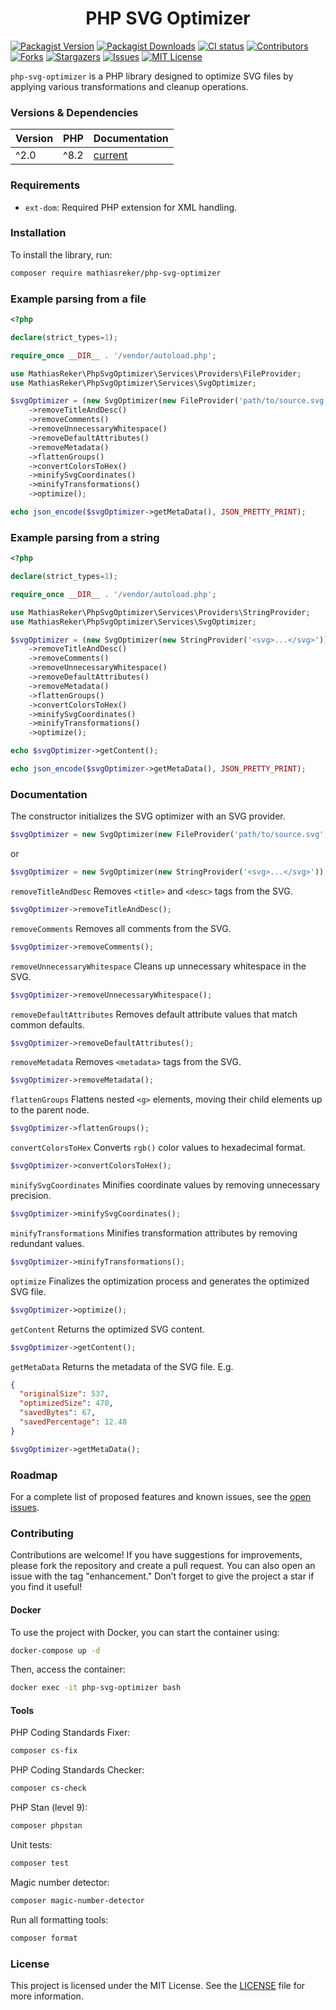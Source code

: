 <h1 align="center">PHP SVG Optimizer</h1>

[![Packagist Version](https://img.shields.io/packagist/v/MathiasReker/php-svg-optimizer.svg)](https://packagist.org/packages/MathiasReker/php-svg-optimizer)
[![Packagist Downloads](https://img.shields.io/packagist/dt/MathiasReker/php-svg-optimizer.svg?color=%23ff007f)](https://packagist.org/packages/MathiasReker/php-svg-optimizer)
[![CI status](https://github.com/MathiasReker/php-svg-optimizer/actions/workflows/ci.yml/badge.svg?branch=develop)](https://github.com/MathiasReker/php-svg-optimizer/actions/workflows/ci.yml)
[![Contributors](https://img.shields.io/github/contributors/MathiasReker/php-svg-optimizer.svg)](https://github.com/MathiasReker/php-svg-optimizer/graphs/contributors)
[![Forks](https://img.shields.io/github/forks/MathiasReker/php-svg-optimizer.svg)](https://github.com/MathiasReker/php-svg-optimizer/network/members)
[![Stargazers](https://img.shields.io/github/stars/MathiasReker/php-svg-optimizer.svg)](https://github.com/MathiasReker/php-svg-optimizer/stargazers)
[![Issues](https://img.shields.io/github/issues/MathiasReker/php-svg-optimizer.svg)](https://github.com/MathiasReker/php-svg-optimizer/issues)
[![MIT License](https://img.shields.io/github/license/MathiasReker/php-svg-optimizer.svg)](https://github.com/MathiasReker/php-svg-optimizer/blob/develop/LICENSE.txt)

`php-svg-optimizer` is a PHP library designed to optimize SVG files by applying various transformations and cleanup
operations.

### Versions & Dependencies

| Version | PHP  | Documentation                                                |
|---------|------|--------------------------------------------------------------|
| ^2.0    | ^8.2 | [current](https://github.com/MathiasReker/php-svg-optimizer) |

### Requirements

- `ext-dom`: Required PHP extension for XML handling.

### Installation

To install the library, run:

```bash
composer require mathiasreker/php-svg-optimizer
```

### Example parsing from a file

```php
<?php

declare(strict_types=1);

require_once __DIR__ . '/vendor/autoload.php';

use MathiasReker\PhpSvgOptimizer\Services\Providers\FileProvider;
use MathiasReker\PhpSvgOptimizer\Services\SvgOptimizer;

$svgOptimizer = (new SvgOptimizer(new FileProvider('path/to/source.svg', 'path/to/output.svg')))
    ->removeTitleAndDesc()
    ->removeComments()
    ->removeUnnecessaryWhitespace()
    ->removeDefaultAttributes()
    ->removeMetadata()
    ->flattenGroups()
    ->convertColorsToHex()
    ->minifySvgCoordinates()
    ->minifyTransformations()
    ->optimize();

echo json_encode($svgOptimizer->getMetaData(), JSON_PRETTY_PRINT);
```

### Example parsing from a string

```php
<?php

declare(strict_types=1);

require_once __DIR__ . '/vendor/autoload.php';

use MathiasReker\PhpSvgOptimizer\Services\Providers\StringProvider;
use MathiasReker\PhpSvgOptimizer\Services\SvgOptimizer;

$svgOptimizer = (new SvgOptimizer(new StringProvider('<svg>...</svg>')))
    ->removeTitleAndDesc()
    ->removeComments()
    ->removeUnnecessaryWhitespace()
    ->removeDefaultAttributes()
    ->removeMetadata()
    ->flattenGroups()
    ->convertColorsToHex()
    ->minifySvgCoordinates()
    ->minifyTransformations()
    ->optimize();

echo $svgOptimizer->getContent();

echo json_encode($svgOptimizer->getMetaData(), JSON_PRETTY_PRINT);
```

### Documentation

The constructor initializes the SVG optimizer with an SVG provider.

```php
$svgOptimizer = new SvgOptimizer(new FileProvider('path/to/source.svg', 'path/to/output.svg'));
```

or

```php
$svgOptimizer = new SvgOptimizer(new StringProvider('<svg>...</svg>'));
```

`removeTitleAndDesc` Removes `<title>` and `<desc>` tags from the SVG.

```php
$svgOptimizer->removeTitleAndDesc();
```

`removeComments` Removes all comments from the SVG.

```php
$svgOptimizer->removeComments();
```

`removeUnnecessaryWhitespace` Cleans up unnecessary whitespace in the SVG.

```php
$svgOptimizer->removeUnnecessaryWhitespace();
```

`removeDefaultAttributes` Removes default attribute values that match common defaults.

```php
$svgOptimizer->removeDefaultAttributes();
```

`removeMetadata` Removes `<metadata>` tags from the SVG.

```php
$svgOptimizer->removeMetadata();
```

`flattenGroups` Flattens nested `<g>` elements, moving their child elements up to the parent node.

```php
$svgOptimizer->flattenGroups();
```

`convertColorsToHex` Converts `rgb()` color values to hexadecimal format.

```php
$svgOptimizer->convertColorsToHex();
```

`minifySvgCoordinates` Minifies coordinate values by removing unnecessary precision.

```php
$svgOptimizer->minifySvgCoordinates();
```

`minifyTransformations` Minifies transformation attributes by removing redundant values.

```php
$svgOptimizer->minifyTransformations();
```

`optimize` Finalizes the optimization process and generates the optimized SVG file.

```php
$svgOptimizer->optimize();
```

`getContent` Returns the optimized SVG content.

```php
$svgOptimizer->getContent();
```

`getMetaData` Returns the metadata of the SVG file. E.g.

```json
{
  "originalSize": 537,
  "optimizedSize": 470,
  "savedBytes": 67,
  "savedPercentage": 12.48
}
```

```php
$svgOptimizer->getMetaData();
```

### Roadmap

For a complete list of proposed features and known issues, see
the [open issues](https://github.com/MathiasReker/php-svg-optimizer/issues).

### Contributing

Contributions are welcome! If you have suggestions for improvements, please fork the repository and create a pull
request. You can also open an issue with the tag "enhancement." Don’t forget to give the project a star if you find it
useful!

#### Docker

To use the project with Docker, you can start the container using:

```bash
docker-compose up -d
```

Then, access the container:

```bash
docker exec -it php-svg-optimizer bash
```

#### Tools

PHP Coding Standards Fixer:

```bash
composer cs-fix
```

PHP Coding Standards Checker:

```bash
composer cs-check
```

PHP Stan (level 9):

```bash
composer phpstan
```

Unit tests:

```bash
composer test
```

Magic number detector:

```bash
composer magic-number-detector
```

Run all formatting tools:

```bash
composer format
```

### License

This project is licensed under the MIT License. See
the [LICENSE](https://github.com/MathiasReker/php-svg-optimizer/blob/develop/LICENSE.txt) file for more information.
